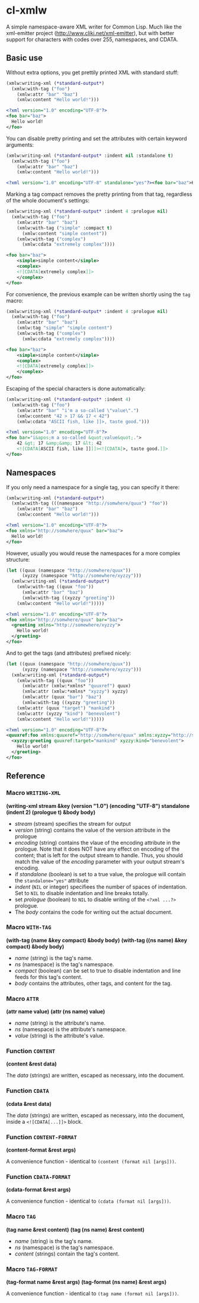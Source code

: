 # cl-xmlw

A simple namespace-aware XML writer for Common Lisp. Much like the
xml-emitter project (http://www.cliki.net/xml-emitter), but with
better support for characters with codes over 255, namespaces, and CDATA.

## Basic use

Without extra options, you get prettily printed XML with standard stuff:

```cl
(xmlw:writing-xml (*standard-output*)
  (xmlw:with-tag ("foo")
    (xmlw:attr "bar" "baz")
    (xmlw:content "Hello world!")))
```
```xml
<?xml version="1.0" encoding="UTF-8"?>
<foo bar="baz">
  Hello world!
</foo>
```

You can disable pretty printing and set the <?xml ...?> attributes with certain keyword arguments:

```cl
(xmlw:writing-xml (*standard-output* :indent nil :standalone t)
  (xmlw:with-tag ("foo")
    (xmlw:attr "bar" "baz")
    (xmlw:content "Hello world!")))
```
```xml
<?xml version="1.0" encoding="UTF-8" standalone="yes"?><foo bar="baz">Hello world!</foo>
```

Marking a tag compact removes the pretty printing from that tag, regardless of the whole document's settings:

```cl
(xmlw:writing-xml (*standard-output* :indent 4 :prologue nil)
  (xmlw:with-tag ("foo")
    (xmlw:attr "bar" "baz")
    (xmlw:with-tag ("simple" :compact t)
      (xmlw:content "simple content"))
    (xmlw:with-tag ("complex")
      (xmlw:cdata "extremely complex"))))
```
```xml
<foo bar="baz">
    <simple>simple content</simple>
    <complex>
	<![CDATA[extremely complex]]>
    </complex>
</foo>
```

For convenience, the previous example can be written shortly using the `tag` macro:

```cl
(xmlw:writing-xml (*standard-output* :indent 4 :prologue nil)
  (xmlw:with-tag ("foo")
    (xmlw:attr "bar" "baz")
    (xmlw:tag "simple" "simple content")
    (xmlw:with-tag ("complex")
      (xmlw:cdata "extremely complex"))))
```
```xml
<foo bar="baz">
    <simple>simple content</simple>
    <complex>
	<![CDATA[extremely complex]]>
    </complex>
</foo>
```

Escaping of the special characters is done automatically:

```cl
(xmlw:writing-xml (*standard-output* :indent 4)
  (xmlw:with-tag ("foo")
    (xmlw:attr "bar" "i'm a so-called \"value\".")
    (xmlw:content "42 > 17 && 17 < 42")
    (xmlw:cdata "ASCII fish, like ]]>, taste good.")))
```
```xml
<?xml version="1.0" encoding="UTF-8"?>
<foo bar="i&apos;m a so-called &quot;value&quot;.">
    42 &gt; 17 &amp;&amp; 17 &lt; 42
    <![CDATA[ASCII fish, like ]]]]><![CDATA[>, taste good.]]>
</foo>
```

## Namespaces

If you only need a namespace for a single tag, you can specify it there:

```cl
(xmlw:writing-xml (*standard-output*)
  (xmlw:with-tag (((namespace "http://somwhere/quux") "foo"))
    (xmlw:attr "bar" "baz")
    (xmlw:content "Hello world!")))
```
```xml
<?xml version="1.0" encoding="UTF-8"?>
<foo xmlns="http://somwhere/quux" bar="baz">
  Hello world!
</foo>
```

However, usually you would reuse the namespaces for a more complex structure:

```cl
(let ((quux (namespace "http://somwhere/quux"))
      (xyzzy (namespace "http://somewhere/xyzzy")))
  (xmlw:writing-xml (*standard-output*)
    (xmlw:with-tag ((quux "foo"))
      (xmlw:attr "bar" "baz")
      (xmlw:with-tag ((xyzzy "greeting"))
	(xmlw:content "Hello world!")))))
```
```xml
<?xml version="1.0" encoding="UTF-8"?>
<foo xmlns="http://somwhere/quux" bar="baz">
  <greeting xmlns="http://somewhere/xyzzy">
    Hello world!
  </greeting>
</foo>
```

And to get the tags (and attributes) prefixed nicely:

```cl
(let ((quux (namespace "http://somwhere/quux"))
      (xyzzy (namespace "http://somewhere/xyzzy")))
  (xmlw:writing-xml (*standard-output*)
    (xmlw:with-tag ((quux "foo"))
      (xmlw:attr (xmlw:*xmlns* "quuxref") quux)
      (xmlw:attr (xmlw:*xmlns* "xyzzy") xyzzy)
      (xmlw:attr (quux "bar") "baz")
      (xmlw:with-tag ((xyzzy "greeting"))
	(xmlw:attr (quux "target") "mankind")
	(xmlw:attr (xyzzy "kind") "benevolent")
	(xmlw:content "Hello world!")))))
```
```xml
<?xml version="1.0" encoding="UTF-8"?>
<quuxref:foo xmlns:quuxref="http://somwhere/quux" xmlns:xyzzy="http://somewhere/xyzzy" quuxref:bar="baz">
  <xyzzy:greeting quuxref:target="mankind" xyzzy:kind="benevolent">
    Hello world!
  </greeting>
</foo>
```

## Reference

### Macro `WRITING-XML`

**(writing-xml stream &key (version "1.0") (encoding "UTF-8") standalone (indent 2) (prologue t) &body body)**

* *stream* (stream) specifies the stream for output
* *version* (string) contains the value of the version attribute in the prologue
* *encoding* (string) contains the vlaue of the encoding attribute in the prologue. Note that it does NOT have any effect on encoding of the content; that is left for the output stream to handle. Thus, you should match the value of the *encoding* parameter with your output stream's encoding.
* if *standalone* (boolean) is set to a true value, the prologue will contain the `standalone="yes"` attribute
* *indent* (`NIL` or integer) specifiees the number of spaces of indentation. Set to `NIL` to disable indentation and line breaks totally.
* set *prologue* (boolean) to `NIL` to disable writing of the `<?xml ...?>` prologue.
* The *body* contains the code for writing out the actual document.

### Macro `WITH-TAG`

**(with-tag (name &key compact) &body body)**
**(with-tag ((ns name) &key compact) &body body)**

* *name* (string) is the tag's name.
* *ns* (namespace) is the tag's namespace.
* *compact* (boolean) can be set to true to disable indentation and line feeds for this tag's content.
* *body* contains the attributes, other tags, and content for the tag.

### Macro `ATTR`

**(attr name value)**
**(attr (ns name) value)**

* *name* (string) is the attribute's name.
* *ns* (namespace) is the attribute's namespace.
* *value* (string) is the attribute's value.

### Function `CONTENT`

**(content &rest data)**

The *data* (strings) are written, escaped as necessary, into the document.

### Function `CDATA`

**(cdata &rest data)**

The *data* (strings) are written, escaped as necessary, into the document, inside a `<![CDATA[...]]>` block.

### Function `CONTENT-FORMAT`

**(content-format &rest args)**

A convenience function - identical to `(content (format nil [args]))`.

### Function `CDATA-FORMAT`

**(cdata-format &rest args)**

A convenience function - identical to `(cdata (format nil [args]))`.

### Macro `TAG`

**(tag name &rest content)**
**(tag (ns name) &rest content)**

* *name* (string) is the tag's name.
* *ns* (namespace) is the tag's namespace.
* *content* (strings) contain the tag's content.

### Macro `TAG-FORMAT`

**(tag-format name &rest args)**
**(tag-format (ns name) &rest args)**

A convenience function - identical to `(tag name (format nil [args]))`.
